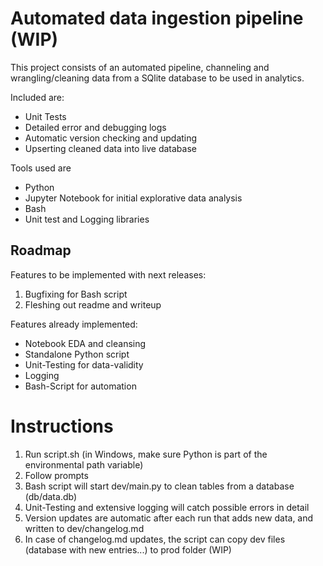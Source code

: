 # Automated data ingestion pipeline (WIP)

This project consists of an automated pipeline, channeling and wrangling/cleaning data from a SQlite database to be used in analytics.

Included are:
<ul>
  <li>Unit Tests</li>
  <li>Detailed error and debugging logs</li>
  <li>Automatic version checking and updating</li>
  <li>Upserting cleaned data into live database</li>
</ul>

Tools used are
<ul>
  <li>Python</li>
  <li>Jupyter Notebook for initial explorative data analysis</li>
  <li>Bash</li>
  <li>Unit test and Logging libraries</li>
</ul>


## Roadmap

Features to be implemented with next releases:

<ol>
  <li>Bugfixing for Bash script</li>
  <li>Fleshing out readme and writeup</li>
</ol>

Features already implemented:

<ul>
  <li>Notebook EDA and cleansing</li>
  <li>Standalone Python script</li>
  <li>Unit-Testing for data-validity</li>
  <li>Logging</li>
  <li>Bash-Script for automation</li>
</ul>

# Instructions

<ol>
  <li>Run script.sh (in Windows, make sure Python is part of the environmental path variable)</li>
  <li>Follow prompts</li>
  <li>Bash script will start dev/main.py to clean tables from a database (db/data.db)</li>
  <li>Unit-Testing and extensive logging will catch possible errors in detail</li>
  <li>Version updates are automatic after each run that adds new data, and written to dev/changelog.md</li>
  <li>In case of changelog.md updates, the script can copy dev files (database with new entries...) to prod folder (WIP)</li>
</ol>
